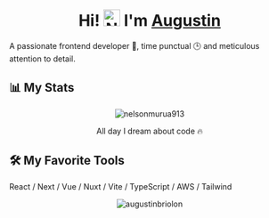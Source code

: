 <h1 align="center">Hi! <img src="https://media.giphy.com/media/hvRJCLFzcasrR4ia7z/giphy.gif" width="30" alt="Nelson"> I'm <a href="https://github.com/nelsonmurua913/" color="white" target="_blank">Augustin</a></h1>

<p>
A passionate frontend developer 🎡, time punctual 🕒 and meticulous attention to detail.
</p>

## 📊 My Stats

<p align="center">
	<img align="center" src="https://github-readme-streak-stats.herokuapp.com?user=AugustinBriolon&theme=tokyonight_duo&hide_border=true" alt="nelsonmurua913" />
  <p align="center"> All day I dream about code 🔥 </p>
</p>

## 🛠️ My Favorite Tools
<p align="left">
  React / Next / Vue / Nuxt / Vite / TypeScript / AWS / Tailwind 
</p>

  <p align="center" style="width: 100%">
    <img align="center" src="https://github-readme-stats.vercel.app/api/top-langs?username=augustinbriolon&show_icons=true&locale=en&layout=compact" alt="augustinbriolon" />
  </p>
